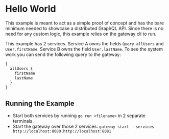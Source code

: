 # Hello World

This example is meant to act as a simple proof of concept and has the bare minimum
needed to showcase a distributed GraphQL API. Since there is no need for any custom
logic, this example relies on the gateway cli to run.

This example has 2 services. Service A owns the fields `Query.allUsers` and `User.firstName`.
Service B owns the field `User.lastName`. To see the system work you can send the following query
to the gateway:

```graphql
{
  allUsers {
    firstName
    lastName
  }
}
```

## Running the Example

- Start both services by running `go run <filename>` in 2 separate terminals.
- Start the gateway over those 2 services: `gateway start --services http://localhost:8080,http://localhost:8081`
